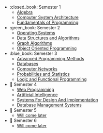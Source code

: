 <ul>
    <li>:closed_book: Semester 1
        <ul>
            <li>
                <a href="https://github.com/HudemaDana/Algebra">
                    Algebra
                </a>
            </li>
            <li>
                <a href="https://github.com/HudemaDana/Computer-System-Architecture">
                    Computer System Architecture
                </a>
            </li>
            <li>
                <a href="https://github.com/HudemaDana/Fundamentals-of-Programming">
                    Fundamentals of Programming
                </a>
            </li>
        </ul>
    </li>
    <li>:green_book: Semester 2
        <ul>
            <li>
                <a href="https://github.com/HudemaDana/Operating-Systems">
                    Operating Systems
                </a>
            </li>
        </ul>
        <ul>
            <li>
                <a href="https://github.com/HudemaDana/Data-Structures-and-Algorithms">
                    Data Structures and Algorithms
                </a>
            </li>
        </ul>
        <ul>
            <li>
                <a href="https://github.com/HudemaDana/Graph-Algorithms">
                    Graph Algorithms
                </a>
            </li>
        </ul>
        <ul>
            <li>
                <a href="https://github.com/HudemaDana/Object-Oriented-Programming">
                    Object Oriented Programming
                </a>
            </li>
        </ul>
    </li>
    <li>:blue_book: Semester 3
        <ul>
            <li>
                <a href="https://github.com/HudemaDana/Advanced-Programming-Methods">
                    Advanced Programming Methods
                </a>
            </li>
            <li>
                <a href="https://github.com/HudemaDana/Databases">
                    Databases
                </a>
            </li>
            <li>
                <a href="https://github.com/HudemaDana/Computer-Networks">
                    Computer Networks
                </a>
            </li>
            <li>
                <a href="https://github.com/HudemaDana/Probabilities-and-Statistics">
                    Probabilities and Statistics
                </a>
            </li>
            <li>
                <a href="https://github.com/HudemaDana/Logic-and-Functional-Programming">
                   Logic and Functional Programming
                </a>
            </li>
        </ul>
    </li>
    <li> 📔 Semester 4
        <ul> 
            <li>
                <a href="https://github.com/HudemaDana/Web">
                    Web Programming 
                </a>
            </li>
            <li>
                <a href="https://github.com/HudemaDana/Artificial_Intelligence">
                    Artificial Intelligence
                </a>
            </li>
            <li>
                <a href="https://github.com/HudemaDana/Systems-For-Design-And-Implementation">
                    Systems For Design And Implementation
                </a>
            </li>
            <li>
                <a href="https://github.com/HudemaDana/DB">
                    Database Management Systems
                </a>
            </li>
        </ul>
    </li>
    <li> 📙 Semester 5
        <ul> 
            <li>
                <a href="">
                    Will come later
                </a>
            </li>
        </ul>
    </li>
     <li> 📙 Semester 6
        <ul> 
            <li>
                <a href="">
                    Will come later
                </a>
            </li>
        </ul>
    </li>
</ul>
